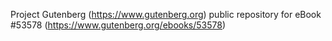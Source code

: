 Project Gutenberg (https://www.gutenberg.org) public repository for
eBook #53578 (https://www.gutenberg.org/ebooks/53578)
